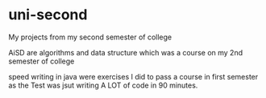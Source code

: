 # uni-second
My projects from my second semester of college

AiSD are algorithms and data structure which was a course on my 2nd semester of college

speed writing in java were exercises I did to pass a course in first semester as the Test was jsut writing A LOT of code in 90 minutes.

